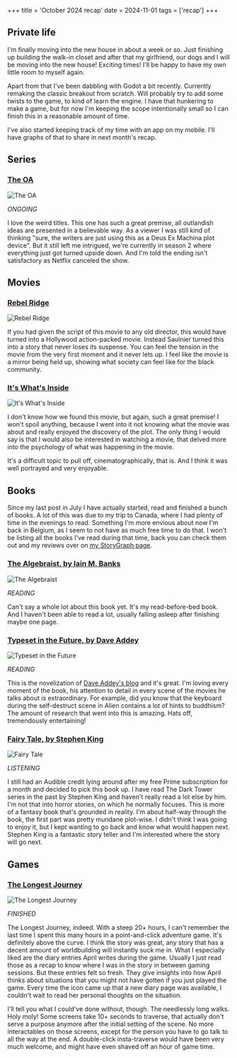 +++
title = 'October 2024 recap'
date = 2024-11-01
tags = ['recap']
+++

## Private life

I'm finally moving into the new house in about a week or so. Just finishing up building the walk-in closet and after that my girlfriend, our dogs and I will be moving into the new house! Exciting times! I'll be happy to have my own little room to myself again.

Apart from that I've been dabbling with Godot a bit recently. Currently remaking the classic breakout from scratch. Will probably try to add some twists to the game, to kind of learn the engine. I have that hunkering to make a game, but for now I'm keeping the scope intentionally small so I can finish this in a reasonable amount of time.

I've also started keeping track of my time with an app on my mobile. I'll have graphs of that to share in next month's recap.

## Series

### [The OA](https://www.rottentomatoes.com/tv/the_oa)

![The OA](/img/blog/2024/11/october-2024-recap/the-oa.png)

_ONGOING_

I love the weird titles. This one has such a great premise, all outlandish ideas are presented in a believable way. As a viewer I was still kind of thinking "sure, the writers are just using this as a Deus Ex Machina plot device". But it still left me intrigued, we're currently in season 2 where everything just got turned upside down. And I'm told the ending isn't satisfactory as Netflix canceled the show. 

## Movies

### [Rebel Ridge](https://www.rottentomatoes.com/m/rebel_ridge)

![Rebel Ridge](/img/blog/2024/11/october-2024-recap/rebel-ridge.png)

If you had given the script of this movie to any old director, this would have turned into a Hollywood action-packed movie. Instead Saulnier turned this into a story that never loses its suspense. You can feel the tension in the movie from the very first moment and it never lets up. I feel like the movie is a mirror being held up, showing what society can feel like for the black community.

### [It's What's Inside](https://www.rottentomatoes.com/m/its_whats_inside)

![It's What's Inside](/img/blog/2024/11/october-2024-recap/its-whats-inside.png)

I don't know how we found this movie, but again, such a great premise! I won't spoil anything, because I went into it not knowing what the movie was about and really enjoyed the discovery of the plot. The only thing I would say is that I would also be interested in watching a movie, that delved more into the psychology of what was happening in the movie. 

It's a difficult topic to pull off, cinematographically, that is. And I think it was well portrayed and very enjoyable.

## Books

Since my last post in July I have actually started, read and finished a bunch of books. A lot of this was due to my trip to Canada, where I had plenty of time in the evenings to read. Something I'm more envious about now I'm back in Belgium, as I seem to not have as much free time to do that. I won't be listing all the books I've read during that time, back you can check them out and my reviews over on [my StoryGraph page](https://app.thestorygraph.com/profile/weyensl).

### [The Algebraist, by Iain M. Banks](https://app.thestorygraph.com/books/89271571-50ca-4316-9d00-4fd74d3f6b8d)

![The Algebraist](/img/blog/2024/11/october-2024-recap/the-algebraist.png)

_READING_

Can't say a whole lot about this book yet. It's my read-before-bed book. And I haven't been able to read a lot, usually falling asleep after finishing maybe one page.

### [Typeset in the Future, by Dave Addey](https://app.thestorygraph.com/books/9d6aa8bb-3337-4b57-b7cb-b87722af7746)

![Typeset in the Future](/img/blog/2024/11/october-2024-recap/typeset-in-the-future.png)

_READING_

This is the novelization of [Dave Addey's blog](https://typesetinthefuture.com/) and it's great. I'm loving every moment of the book, his attention to detail in every scene of the movies he talks about is extraordinary. For example, did you know that the keyboard during the self-destruct scene in Alien contains a lot of hints to buddhism? The amount of research that went into this is amazing. Hats off, tremendously entertaining!

### [Fairy Tale, by Stephen King](https://app.thestorygraph.com/books/ac3ea915-993d-4f30-8632-0f91e4ad0704)

![Fairy Tale](/img/blog/2024/11/october-2024-recap/fairy-tale.png)

_LISTENING_

I still had an Audible credit lying around after my free Prime subscription for a month and decided to pick this book up. I have read The Dark Tower series in the past by Stephen King and haven't really read a lot else by him. I'm not that into horror stories, on which he normally focuses. This is more of a fantasy book that's grounded in reality. I'm about half-way through the book, the first part was pretty mundane plot-wise. I didn't think I was going to enjoy it, but I kept wanting to go back and know what would happen next. Stephen King is a fantastic story teller and I'm interested where the story will go next.

## Games

### [The Longest Journey](https://www.metacritic.com/game/the-longest-journey/)

![The Longest Journey](/img/blog/2024/11/october-2024-recap/the-longest-journey.png)

_FINISHED_

The Longest Journey, indeed. With a steep 20+ hours, I can't remember the last time I spent this many hours in a point-and-click adventure game. It's definitely above the curve. I think the story was great, any story that has a decent amount of worldbuilding will instantly suck me in. What I especially liked are the diary entries April writes during the game. Usually I just read those as a recap to know where I was in the story in between gaming sessions. But these entries felt so fresh. They give insights into how April thinks about situations that you might not have gotten if you just played the game. Every time the icon came up that a new diary page was available, I couldn't wait to read her personal thoughts on the situation.

I'll tell you what I could've done without, though. The needlessly long walks. Holy moly! Some screens take 10+ seconds to traverse, that actually don't serve a purpose anymore after the initial setting of the scene. No more interactables on those screens, except for the person you have to go talk to all the way at the end. A double-click insta-traverse would have been very much welcome, and might have even shaved off an hour of game time.
